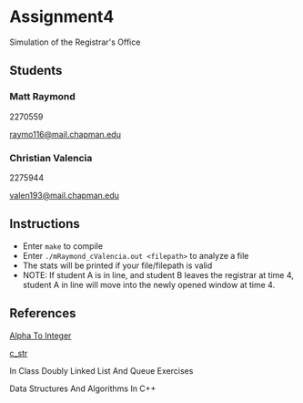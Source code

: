 # Assignment4
Simulation of the Registrar's Office

## Students
### Matt Raymond
2270559

raymo116@mail.chapman.edu

### Christian Valencia
2275944

valen193@mail.chapman.edu

## Instructions
- Enter `make` to compile
- Enter `./mRaymond_cValencia.out <filepath>` to analyze a file
- The stats will be printed if your file/filepath is valid
- NOTE: If student A is in line, and student B leaves the registrar at time 4, student A in line will move into the newly opened window at time 4.

## References
[Alpha To Integer](http://www.cplusplus.com/reference/cstdlib/atoi/)

[c_str](http://www.cplusplus.com/reference/string/string/c_str/)

In Class Doubly Linked List And Queue Exercises

Data Structures And Algorithms In C++
